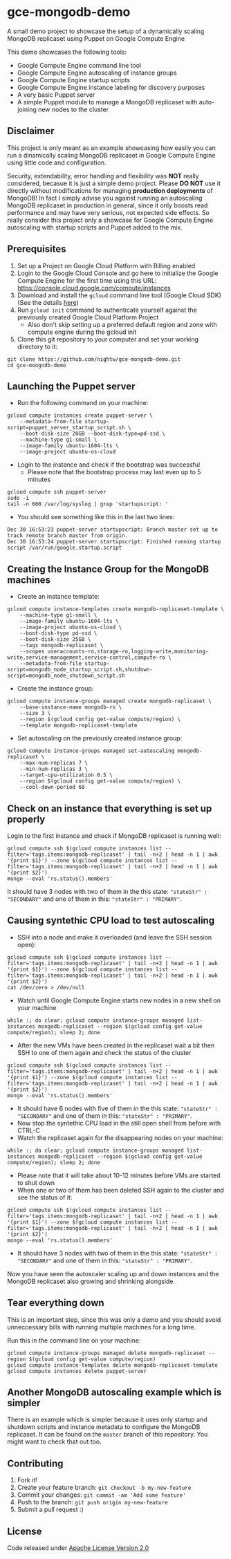 # gce-mongodb-demo
A small demo project to showcase the setup of a dynamically scaling MongoDB replicaset using Puppet on Google Compute Engine

This demo showcases the following tools:
- Google Compute Engine command line tool
- Google Compute Engine autoscaling of instance groups
- Google Compute Engine startup scripts
- Google Compute Engine instance labeling for discovery purposes
- A very basic Puppet server
- A simple Puppet module to manage a MongoDB replicaset with auto-joining new nodes to the cluster

## Disclaimer

This project is only meant as an example showcasing how easily you can run a dinamically scaling MongoDB replicaset in Google Compute Engine using little code and configuration.

Security, extendability, error handling and flexibility was **NOT** really considered, becasue it is just a simple demo project. Please **DO NOT** use it directly without modifications for managing **production deployments** of MongoDB! In fact I simply advise you against running an autoscaling MongoDB replicaset in production in general, since it only boosts read performance and may have very serious, not expected side effects. So really consider this project only a showcase for Google Compute Engine autoscaling with startup scripts and Puppet added to the mix.

## Prerequisites

1. Set up a Project on Google Cloud Platform with Billing enabled
1. Login to the Google Cloud Console and go here to initialize the Google Compute Engine for the first time using this URL: https://console.cloud.google.com/compute/instances
1. Download and install the `gcloud` command line tool (Google Cloud SDK) (See the details [here](https://cloud.google.com/sdk/downloads))
1. Run `gcloud init` command to authenticate yourself against the previously created Google Cloud Platform Project
   * Also don't skip setting up a preferred default region and zone with compute engine during the gcloud init
1. Clone this git repository to your computer and set your working directory to it:
```
git clone https://github.com/nightw/gce-mongodb-demo.git
cd gce-mongodb-demo
```

## Launching the Puppet server

* Run the following command on your machine:
```
gcloud compute instances create puppet-server \
    --metadata-from-file startup-script=puppet_server_startup_script.sh \
    --boot-disk-size 20GB --boot-disk-type=pd-ssd \
    --machine-type g1-small \
    --image-family ubuntu-1604-lts \
    --image-project ubuntu-os-cloud
```
* Login to the instance and check if the bootstrap was successful
   * Please note that the bootstrap process may last even up to 5 minutes
```
gcloud compute ssh puppet-server
sudo -i
tail -n 600 /var/log/syslog | grep 'startupscript: '
```
* You should see something like this in the last two lines:
```
Dec 30 16:53:23 puppet-server startupscript: Branch master set up to track remote branch master from origin.
Dec 30 16:53:24 puppet-server startupscript: Finished running startup script /var/run/google.startup.script
```

## Creating the Instance Group for the MongoDB machines

* Create an instance template:
```
gcloud compute instance-templates create mongodb-replicaset-template \
    --machine-type g1-small \
    --image-family ubuntu-1604-lts \
    --image-project ubuntu-os-cloud \
    --boot-disk-type pd-ssd \
    --boot-disk-size 25GB \
    --tags mongodb-replicaset \
    --scopes useraccounts-ro,storage-ro,logging-write,monitoring-write,service-management,service-control,compute-ro \
    --metadata-from-file startup-script=mongodb_node_startup_script.sh,shutdown-script=mongodb_node_shutdown_script.sh
```
* Create the instance group:
```
gcloud compute instance-groups managed create mongodb-replicaset \
    --base-instance-name mongodb-rs \
    --size 3 \
    --region $(gcloud config get-value compute/region) \
    --template mongodb-replicaset-template
```
* Set autoscaling on the previously created instance group:
```
gcloud compute instance-groups managed set-autoscaling mongodb-replicaset \
    --max-num-replicas 7 \
    --min-num-replicas 3 \
    --target-cpu-utilization 0.5 \
    --region $(gcloud config get-value compute/region) \
    --cool-down-period 60
```

## Check on an instance that everything is set up properly

Login to the first instance and check if MongoDB replicaset is running well:

```
gcloud compute ssh $(gcloud compute instances list --filter='tags.items:mongodb-replicaset' | tail -n+2 | head -n 1 | awk '{print $1}') --zone $(gcloud compute instances list --filter='tags.items:mongodb-replicaset' | tail -n+2 | head -n 1 | awk '{print $2}')
mongo --eval 'rs.status().members'
```

It should have 3 nodes with two of them in the this state: `"stateStr" : "SECONDARY"` and one of them in this: `"stateStr" : "PRIMARY"`.

## Causing syntethic CPU load to test autoscaling

* SSH into a node and make it overloaded (and leave the SSH session open):
```
gcloud compute ssh $(gcloud compute instances list --filter='tags.items:mongodb-replicaset' | tail -n+2 | head -n 1 | awk '{print $1}') --zone $(gcloud compute instances list --filter='tags.items:mongodb-replicaset' | tail -n+2 | head -n 1 | awk '{print $2}')
cat /dev/zero > /dev/null
```
*  Watch until Google Compute Engine starts new nodes in a new shell on your machine
```
while :; do clear; gcloud compute instance-groups managed list-instances mongodb-replicaset --region $(gcloud config get-value compute/region); sleep 2; done
```
* After the new VMs have been created in the replicaset wait a bit then SSH to one of them again and check the status of the cluster
```
gcloud compute ssh $(gcloud compute instances list --filter='tags.items:mongodb-replicaset' | tail -n+2 | head -n 1 | awk '{print $1}') --zone $(gcloud compute instances list --filter='tags.items:mongodb-replicaset' | tail -n+2 | head -n 1 | awk '{print $2}')
mongo --eval 'rs.status().members'
```
* It should have 6 nodes with five of them in the this state: `"stateStr" : "SECONDARY"` and one of them in this: `"stateStr" : "PRIMARY"`.
* Now stop the syntethic CPU load in the still open shell from before with CTRL-C
* Watch the replicaset again for the disappearing nodes on your machine:
```
while :; do clear; gcloud compute instance-groups managed list-instances mongodb-replicaset --region $(gcloud config get-value compute/region); sleep 2; done
```
* Please note that it will take about 10-12 minutes before VMs are started to shut down
* When one or two of them has been deleted SSH again to the cluster and see the status of it:
```
gcloud compute ssh $(gcloud compute instances list --filter='tags.items:mongodb-replicaset' | tail -n+2 | head -n 1 | awk '{print $1}') --zone $(gcloud compute instances list --filter='tags.items:mongodb-replicaset' | tail -n+2 | head -n 1 | awk '{print $2}')
mongo --eval 'rs.status().members'
```
* It should have 3 nodes with two of them in the this state: `"stateStr" : "SECONDARY"` and one of them in this: `"stateStr" : "PRIMARY"`.

Now you have seen the autoscaler scaling up and down instances and the MongoDB replicaset also growing and shrinking alongside.

## Tear everything down

This is an important step, since this was only a demo and you should avoid unneccessary bills with running multiple machines for a long time.

Run this in the command line on your machine:

```
gcloud compute instance-groups managed delete mongodb-replicaset --region $(gcloud config get-value compute/region)
gcloud compute instance-templates delete mongodb-replicaset-template
gcloud compute instances delete puppet-server
```

## Another MongoDB autoscaling example which is simpler

There is an example which is simpler because it uses only startup and shutdown scripts and instance metadata to configure the MongoDB replicaset. It can be found on the `master` branch of this repository. You might want to check that out too.

## Contributing

1. Fork it!
1. Create your feature branch: `git checkout -b my-new-feature`
1. Commit your changes: `git commit -am 'Add some feature'`
1. Push to the branch: `git push origin my-new-feature`
1. Submit a pull request :)

## License

Code released under [Apache License Version 2.0](LICENSE)
